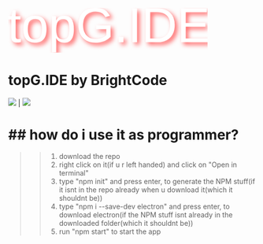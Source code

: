 <svg width="405.469" height="90.577" viewBox="0 0 405.469 90.577" xmlns="http://www.w3.org/2000/svg"><g id="svgGroup" stroke-linecap="round" fill-rule="evenodd" font-size="9pt" stroke="none" stroke-width="0.25mm" fill="white" style="stroke:none;stroke-width:0.25mm;fill:white;filter:drop-shadow(5px 5px 5px #ff5c5c)"><path d="M 25.537 62.94 L 25.537 69.434 Q 21.24 70.606 16.65 70.606 A 14.733 14.733 0 0 1 13.612 70.313 Q 10.553 69.668 8.74 67.603 A 9.449 9.449 0 0 1 6.938 64.41 Q 6.449 62.994 6.247 61.258 A 22.619 22.619 0 0 1 6.104 58.643 L 6.104 23.389 L 0 23.389 L 0 16.993 L 6.445 16.993 L 9.033 5.176 L 14.893 5.176 L 14.893 16.993 L 24.658 16.993 L 24.658 23.389 L 14.893 23.389 L 14.893 56.739 A 18.505 18.505 0 0 0 14.97 58.501 Q 15.145 60.324 15.714 61.428 A 3.82 3.82 0 0 0 16.138 62.085 Q 17.383 63.624 20.459 63.624 A 11.708 11.708 0 0 0 21.399 63.581 Q 22.469 63.494 23.996 63.229 A 61.143 61.143 0 0 0 25.537 62.94 Z" id="0" vector-effect="non-scaling-stroke"/><path d="M 71.582 64.014 A 20.45 20.45 0 0 0 75.29 57.956 Q 77.686 52.047 77.686 43.36 A 54.692 54.692 0 0 0 77.216 35.929 Q 76.048 27.435 71.973 22.681 Q 67.956 17.995 60.777 16.604 A 34.877 34.877 0 0 0 54.15 16.016 A 38.664 38.664 0 0 0 52.434 16.054 Q 41.895 16.522 36.401 22.852 Q 30.469 29.688 30.469 43.36 Q 30.469 50.65 32.236 56.063 A 22.869 22.869 0 0 0 36.377 63.746 A 18.455 18.455 0 0 0 38.242 65.672 Q 41.792 68.839 46.911 70.051 A 30.156 30.156 0 0 0 53.857 70.801 A 38.834 38.834 0 0 0 54.651 70.793 Q 58.455 70.715 61.648 69.886 A 19.646 19.646 0 0 0 71.582 64.014 Z M 68.457 43.36 A 58.472 58.472 0 0 0 68.214 37.826 Q 67.569 31.067 65.21 27.466 Q 62.102 22.723 54.948 22.519 A 22.852 22.852 0 0 0 54.297 22.51 A 18.55 18.55 0 0 0 50.093 22.956 Q 45.56 24.011 43.14 27.564 A 16.104 16.104 0 0 0 41.18 31.711 Q 39.9 35.681 39.725 41.478 A 62.393 62.393 0 0 0 39.697 43.36 Q 39.697 53.809 43.091 59.058 A 11.105 11.105 0 0 0 51.142 64.119 A 17.411 17.411 0 0 0 53.76 64.307 Q 59.31 64.307 62.637 61.807 A 10.478 10.478 0 0 0 65.063 59.229 Q 68.152 54.608 68.43 45.256 A 63.854 63.854 0 0 0 68.457 43.36 Z" id="1" vector-effect="non-scaling-stroke"/><path d="M 97.461 61.622 L 97.217 61.622 A 0.704 0.704 0 0 1 97.263 61.826 Q 97.39 62.793 97.409 68.016 A 536.384 536.384 0 0 1 97.412 69.922 L 97.412 90.577 L 88.623 90.577 L 88.623 27.784 Q 88.623 23.731 88.55 21.021 A 108.632 108.632 0 0 0 88.509 19.753 Q 88.441 18.003 88.333 17.016 A 15.621 15.621 0 0 0 88.33 16.993 L 96.826 16.993 A 1.252 1.252 0 0 1 96.847 17.115 Q 96.888 17.431 96.962 18.42 A 137.305 137.305 0 0 1 96.997 18.897 Q 97.119 20.606 97.217 22.583 Q 97.311 24.487 97.314 25.418 A 18.746 18.746 0 0 1 97.314 25.489 L 97.51 25.489 A 19.5 19.5 0 0 1 99.757 21.834 A 14.209 14.209 0 0 1 103.711 18.335 Q 107.568 16.065 113.867 16.065 A 23.039 23.039 0 0 1 119.745 16.769 A 15.376 15.376 0 0 1 128.467 22.608 Q 133.301 29.151 133.301 43.165 A 63.399 63.399 0 0 1 132.916 50.391 Q 131.988 58.457 128.819 63.335 A 18.324 18.324 0 0 1 128.442 63.892 A 15.795 15.795 0 0 1 117.202 70.578 A 23.989 23.989 0 0 1 113.867 70.801 A 24.921 24.921 0 0 1 107.712 70.095 A 14.702 14.702 0 0 1 97.461 61.622 Z M 124.072 43.36 A 65.547 65.547 0 0 0 123.886 38.236 Q 123.328 31.141 121.094 27.588 A 9.772 9.772 0 0 0 113.933 23.019 A 15.364 15.364 0 0 0 111.621 22.852 A 16.461 16.461 0 0 0 107.328 23.378 A 11.114 11.114 0 0 0 100.903 27.857 A 15.371 15.371 0 0 0 98.988 31.806 Q 97.663 35.778 97.452 41.721 A 65.478 65.478 0 0 0 97.412 44.043 A 51.885 51.885 0 0 0 97.675 49.461 Q 98.253 54.944 100.101 58.334 A 13.063 13.063 0 0 0 100.732 59.375 A 10.692 10.692 0 0 0 107.356 63.849 Q 109.247 64.307 111.523 64.307 A 13.95 13.95 0 0 0 115.352 63.814 A 9.646 9.646 0 0 0 121.069 59.498 A 14.971 14.971 0 0 0 122.62 55.962 Q 123.745 52.302 123.998 46.753 A 74.433 74.433 0 0 0 124.072 43.36 Z" id="2" vector-effect="non-scaling-stroke"/><path d="M 199.219 55.616 L 199.219 43.213 L 178.662 43.213 L 178.662 35.401 L 207.813 35.401 L 207.813 59.131 A 36.408 36.408 0 0 1 196.829 66.734 A 43.083 43.083 0 0 1 194.409 67.75 A 46.32 46.32 0 0 1 180.629 70.694 A 54.232 54.232 0 0 1 177.197 70.801 A 44.682 44.682 0 0 1 168.368 69.969 A 33.019 33.019 0 0 1 158.691 66.456 A 29.55 29.55 0 0 1 146.729 54.078 A 36.043 36.043 0 0 1 143.222 43.515 A 48.796 48.796 0 0 1 142.529 35.108 A 50.299 50.299 0 0 1 143.497 24.932 Q 145.477 15.348 151.514 9.18 Q 160.498 0 176.758 0 A 55.714 55.714 0 0 1 184.105 0.456 Q 190.634 1.326 195.313 3.858 A 23.909 23.909 0 0 1 204.092 12.139 A 31.762 31.762 0 0 1 206.299 16.211 L 197.412 18.848 A 21.062 21.062 0 0 0 194.084 13.95 A 17.309 17.309 0 0 0 189.331 10.303 Q 184.18 7.618 176.514 7.618 A 31.565 31.565 0 0 0 169.3 8.393 Q 163.498 9.754 159.559 13.506 A 19.963 19.963 0 0 0 158.301 14.82 Q 152.963 20.923 152.149 31.251 A 49.078 49.078 0 0 0 152.002 35.108 A 41.166 41.166 0 0 0 152.792 43.422 Q 153.874 48.666 156.436 52.695 A 23.555 23.555 0 0 0 158.691 55.689 A 21.938 21.938 0 0 0 171.935 62.818 A 31.98 31.98 0 0 0 177.197 63.233 A 39.078 39.078 0 0 0 186.393 62.179 A 34.805 34.805 0 0 0 189.771 61.182 A 30.432 30.432 0 0 0 194.602 59.023 A 22.114 22.114 0 0 0 199.219 55.616 Z" id="3" vector-effect="non-scaling-stroke"/><path d="M 224.414 59.131 L 233.936 59.131 L 233.936 69.825 L 224.414 69.825 L 224.414 59.131 Z" id="4" vector-effect="non-scaling-stroke"/><path d="M 252.295 1.026 L 261.621 1.026 L 261.621 69.825 L 252.295 69.825 L 252.295 1.026 Z" id="5" vector-effect="non-scaling-stroke"/><path d="M 304.785 69.825 L 279.053 69.825 L 279.053 1.026 L 301.807 1.026 A 55.909 55.909 0 0 1 312.419 1.97 Q 318.503 3.147 323.249 5.794 A 28.823 28.823 0 0 1 328.784 9.791 Q 338.23 18.508 338.281 34.543 A 54.786 54.786 0 0 1 338.281 34.717 A 47.15 47.15 0 0 1 337.473 43.665 A 34.337 34.337 0 0 1 334.058 53.467 A 29.708 29.708 0 0 1 322.29 65.577 A 32.87 32.87 0 0 1 310.486 69.45 A 42.153 42.153 0 0 1 304.785 69.825 Z M 301.611 8.497 L 288.379 8.497 L 288.379 62.354 L 303.711 62.354 A 29.395 29.395 0 0 0 310.453 61.614 A 22.956 22.956 0 0 0 317.017 58.985 A 22.731 22.731 0 0 0 325.583 49.799 A 27.143 27.143 0 0 0 325.781 49.415 A 28.313 28.313 0 0 0 328.308 41.712 A 38.955 38.955 0 0 0 328.906 34.717 Q 328.906 25.065 324.917 18.873 A 20.221 20.221 0 0 0 321.899 15.21 Q 315.936 9.496 305.428 8.645 A 47.306 47.306 0 0 0 301.611 8.497 Z" id="6" vector-effect="non-scaling-stroke"/><path d="M 360.596 62.208 L 405.469 62.208 L 405.469 69.825 L 351.27 69.825 L 351.27 1.026 L 403.467 1.026 L 403.467 8.643 L 360.596 8.643 L 360.596 30.713 L 400.537 30.713 L 400.537 38.233 L 360.596 38.233 L 360.596 62.208 Z" id="7" vector-effect="non-scaling-stroke"/></g></svg><br>
# **topG.IDE by BrightCode**
<img src="https://img.shields.io/github/downloads/ferderplays/topg_ide/total?color=red&style=for-the-badge"> | <img src="https://img.shields.io/github/repo-size/ferderplays/topg_ide?color=red&style=for-the-badge">
# ## how do i use it as programmer?
>> 1. download the repo
>> 2. right click on it(if u r left handed) and click on "Open in terminal"
>> 3. type "npm init" and press enter, to generate the NPM stuff(if it isnt in the repo already when u download it(which it shouldnt be))
>> 4. type "npm i --save-dev electron" and press enter, to download electron(if the NPM stuff isnt already in the downloaded folder(which it shouldnt be))
>> 5. run "npm start" to start the app